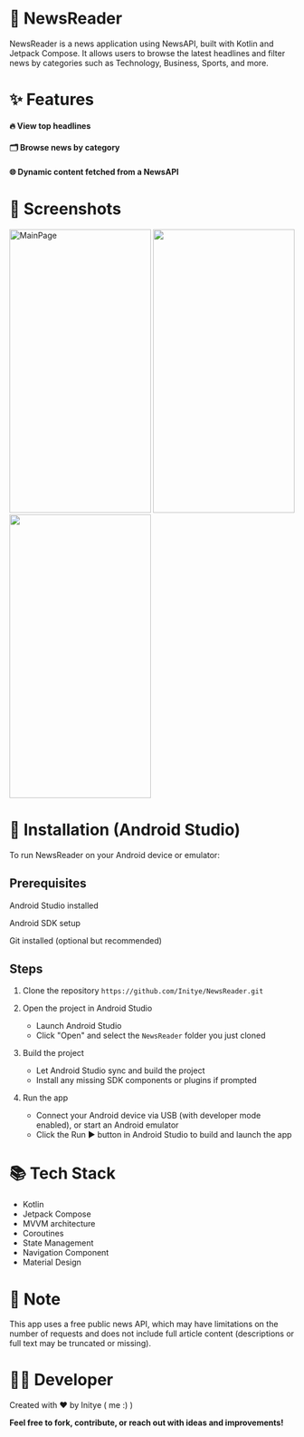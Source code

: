 # 📰 NewsReader
NewsReader is a  news application using NewsAPI, built with Kotlin and Jetpack Compose. It allows users to browse the latest headlines and filter news by categories such as Technology, Business, Sports, and more.

# ✨ Features
#### 🔥 View top headlines

#### 🗂️ Browse news by category

#### 🌐 Dynamic content fetched from a NewsAPI

# 📸 Screenshots

<p float="left">
   <img src="https://github.com/user-attachments/assets/71d7a978-b144-4fd3-a673-ceefdbb12ce7" alt="MainPage" width="250" height="500"/>
   <img src="https://github.com/user-attachments/assets/d485b134-7475-4a4d-aad3-570b1485a30b" alt="" width="250" height="500"/>
   <img src="https://github.com/user-attachments/assets/c8de2cb9-7872-4b24-9613-b68023842a62" alt="" width="250" height="500"/>
</p>

# 🚀 Installation (Android Studio)
To run NewsReader on your Android device or emulator:

## Prerequisites
Android Studio installed

Android SDK setup

Git installed (optional but recommended)

## Steps
1. Clone the repository
```https://github.com/Initye/NewsReader.git```
2. Open the project in Android Studio  
   - Launch Android Studio  
   - Click "Open" and select the `NewsReader` folder you just cloned

3. Build the project  
   - Let Android Studio sync and build the project  
   - Install any missing SDK components or plugins if prompted

4. Run the app  
   - Connect your Android device via USB (with developer mode enabled), or start an Android emulator  
   - Click the Run ▶️ button in Android Studio to build and launch the app
     
# 📚 Tech Stack
- Kotlin
- Jetpack Compose
- MVVM architecture
- Coroutines
- State Management
- Navigation Component
- Material Design

# 📌 Note
This app uses a free public news API, which may have limitations on the number of requests and does not include full article content (descriptions or full text may be truncated or missing).

# 👨‍💻 Developer
Created with ❤️ by Initye ( me :) )

**Feel free to fork, contribute, or reach out with ideas and improvements!**

